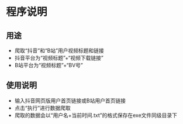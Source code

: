 # 程序说明

## 用途

-   爬取“抖音”和“B站”用户视频标题和链接
-   抖音平台为“视频标题”+“视频下载链接”
-   B站平台为“视频标题”+“BV号”

## 使用说明

-   输入抖音网页版用户首页链接或B站用户首页链接
-   点击“执行”进行数据爬取
-   爬取的数据会以“用户名+当前时间.txt”的格式保存在exe文件同级目录下